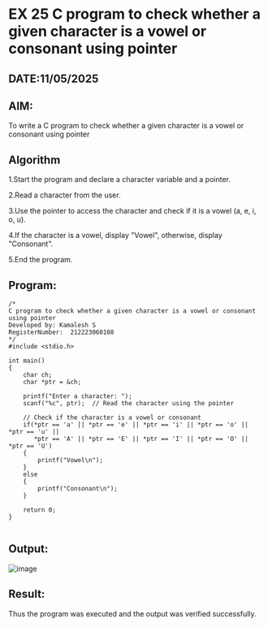 # EX 25 C program to check whether a given character is a vowel or consonant using pointer
## DATE:11/05/2025
## AIM:
To write a C program to check whether a given character is a vowel or consonant using pointer

## Algorithm
1.Start the program and declare a character variable and a pointer.

2.Read a character from the user.

3.Use the pointer to access the character and check if it is a vowel (a, e, i, o, u).

4.If the character is a vowel, display "Vowel", otherwise, display "Consonant".

5.End the program. 

## Program:
```
/*
C program to check whether a given character is a vowel or consonant using pointer
Developed by: Kamalesh S
RegisterNumber:  212223060108
*/
#include <stdio.h>

int main()
{
    char ch;
    char *ptr = &ch;

    printf("Enter a character: ");
    scanf("%c", ptr);  // Read the character using the pointer

    // Check if the character is a vowel or consonant
    if(*ptr == 'a' || *ptr == 'e' || *ptr == 'i' || *ptr == 'o' || *ptr == 'u' || 
       *ptr == 'A' || *ptr == 'E' || *ptr == 'I' || *ptr == 'O' || *ptr == 'U')
    {
        printf("Vowel\n");
    }
    else
    {
        printf("Consonant\n");
    }

    return 0;
}


```

## Output:

![image](https://github.com/user-attachments/assets/39a04d48-270f-45c5-a79f-ad6652743ace)


## Result:
Thus the program was executed and the output was verified successfully.
